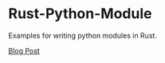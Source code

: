 # Rust-Python-Module
Examples for writing python modules in Rust.

[Blog Post](http://mvrpl.me/post/165120276679/rust-escrevendo-módulos-python)